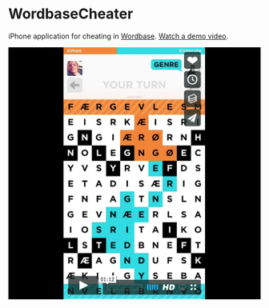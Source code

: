 # WordbaseCheater

iPhone application for cheating in [Wordbase](http://www.wordbaseapp.com). [Watch a demo video](https://vimeo.com/111943830).

[![Watch video](https://raw.githubusercontent.com/simonbs/WordbaseCheater/master/video.png?token=AAyuE_b9FCO75HndvdapBKi_DVYxuv6Gks5WhGREwA%3D%3D)](https://vimeo.com/111943830)

